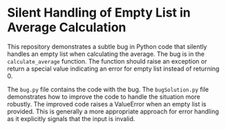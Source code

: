 # Silent Handling of Empty List in Average Calculation

This repository demonstrates a subtle bug in Python code that silently handles an empty list when calculating the average.  The bug is in the `calculate_average` function. The function should raise an exception or return a special value indicating an error for empty list instead of returning 0.

The `bug.py` file contains the code with the bug.  The `bugSolution.py` file demonstrates how to improve the code to handle the situation more robustly. The improved code raises a ValueError when an empty list is provided. This is generally a more appropriate approach for error handling as it explicitly signals that the input is invalid. 
